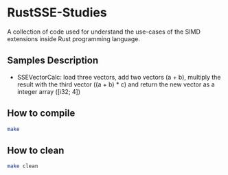 # RustSSE-Studies

A collection of code used for understand the use-cases of the SIMD extensions inside Rust programming language.

## Samples Description

* SSEVectorCalc: load three vectors, add two vectors (a + b), multiply the result with the third vector ((a + b) * c) and return the new vector as a integer array ([i32; 4])

## How to compile

~~~bash
make
~~~

## How to clean

~~~bash
make clean
~~~
